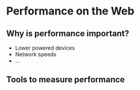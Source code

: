 # Performance on the Web

## Why is performance important?

- Lower powered devices
- Network speeds
- ...

## Tools to measure performance